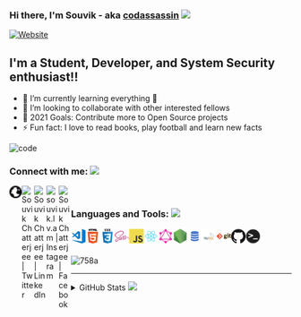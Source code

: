 ### Hi there, I'm Souvik - aka [codassassin][website] <img src = "https://raw.githubusercontent.com/MartinHeinz/MartinHeinz/master/wave.gif" width = 50px>


[![Website](https://img.shields.io/website?label=mad4souvik.ml&style=for-the-badge&url=https%3A%2F%2Fmad4souvik.ml)](https://mad4souvik.ml)

## I'm a Student, Developer, and System Security enthusiast!!

- 🌱 I’m currently learning everything 🤣
- 👯 I’m looking to collaborate with other interested fellows
- 🥅 2021 Goals: Contribute more to Open Source projects
- ⚡ Fun fact: I love to read books, play football and learn new facts

![code](https://user-images.githubusercontent.com/55107082/122881696-0e46c080-d359-11eb-81b1-05b04a7a868d.gif)


### Connect with me: <img src='https://raw.githubusercontent.com/ShahriarShafin/ShahriarShafin/main/Assets/handshake.gif' width="100px">

[<img align="left" alt="mad4souvik.ml" width="22px" src="https://raw.githubusercontent.com/iconic/open-iconic/master/svg/globe.svg" />][website]
[<img align="left" alt="Souvik Chatterjee | Twitter" width="22px" src="https://cdn.jsdelivr.net/npm/simple-icons@v3/icons/twitter.svg" />][twitter]
[<img align="left" alt="Souvik Chatterjee | LinkedIn" width="22px" src="https://cdn.jsdelivr.net/npm/simple-icons@v3/icons/linkedin.svg" />][linkedin]
[<img align="left" alt="souvik.lv.am | Instagram" width="22px" src="https://cdn.jsdelivr.net/npm/simple-icons@v3/icons/instagram.svg" />][instagram]
[<img align="left" alt="Souvik Chatterjee | Facebook" width="22px" src="https://cdn.jsdelivr.net/npm/simple-icons@v3/icons/facebook.svg" />][facebook]

<br />

### Languages and Tools: <img src = "https://media2.giphy.com/media/QssGEmpkyEOhBCb7e1/giphy.gif?cid=ecf05e47a0n3gi1bfqntqmob8g9aid1oyj2wr3ds3mg700bl&rid=giphy.gif" width = 32px>

<img align="left" alt="Visual Studio Code" width="26px" src="https://raw.githubusercontent.com/github/explore/80688e429a7d4ef2fca1e82350fe8e3517d3494d/topics/visual-studio-code/visual-studio-code.png" />
<img align="left" alt="HTML5" width="26px" src="https://raw.githubusercontent.com/github/explore/80688e429a7d4ef2fca1e82350fe8e3517d3494d/topics/html/html.png" />
<img align="left" alt="CSS3" width="26px" src="https://raw.githubusercontent.com/github/explore/80688e429a7d4ef2fca1e82350fe8e3517d3494d/topics/css/css.png" />
<img align="left" alt="Sass" width="26px" src="https://raw.githubusercontent.com/github/explore/80688e429a7d4ef2fca1e82350fe8e3517d3494d/topics/sass/sass.png" />
<img align="left" alt="JavaScript" width="26px" src="https://raw.githubusercontent.com/github/explore/80688e429a7d4ef2fca1e82350fe8e3517d3494d/topics/javascript/javascript.png" />
<img align="left" alt="React" width="26px" src="https://raw.githubusercontent.com/github/explore/80688e429a7d4ef2fca1e82350fe8e3517d3494d/topics/react/react.png" />
<img align="left" alt="GraphQL" width="26px" src="https://raw.githubusercontent.com/github/explore/80688e429a7d4ef2fca1e82350fe8e3517d3494d/topics/graphql/graphql.png" />
<img align="left" alt="Node.js" width="26px" src="https://raw.githubusercontent.com/github/explore/80688e429a7d4ef2fca1e82350fe8e3517d3494d/topics/nodejs/nodejs.png" />
<img align="left" alt="SQL" width="26px" src="https://raw.githubusercontent.com/github/explore/80688e429a7d4ef2fca1e82350fe8e3517d3494d/topics/sql/sql.png" />
<img align="left" alt="MySQL" width="26px" src="https://raw.githubusercontent.com/github/explore/80688e429a7d4ef2fca1e82350fe8e3517d3494d/topics/mysql/mysql.png" />
<img align="left" alt="Git" width="26px" src="https://raw.githubusercontent.com/github/explore/80688e429a7d4ef2fca1e82350fe8e3517d3494d/topics/git/git.png" />
<img align="left" alt="GitHub" width="26px" src="https://raw.githubusercontent.com/github/explore/78df643247d429f6cc873026c0622819ad797942/topics/github/github.png" />
<img align="left" alt="Terminal" width="26px" src="https://raw.githubusercontent.com/github/explore/80688e429a7d4ef2fca1e82350fe8e3517d3494d/topics/terminal/terminal.png" />

<br />
<br />

![758a](https://user-images.githubusercontent.com/55107082/124960638-247f9c80-e03a-11eb-93ba-83273bc8dd94.gif)

---


<details>
<summary> GitHub Stats <img src='https://media1.giphy.com/media/du3J3cXyzhj75IOgvA/giphy.gif?cid=ecf05e47x2g034i9pzwtzzsd3xgg2w9nr94t4tflbbgo3008&rid=giphy.gif' width='32px'></summary>
  
  <a href="https://github.com/codassassin/github-stats">

![](https://github.com/codassassin/github-stats/blob/master/generated/overview.svg)
![](https://github.com/codassassin/github-stats/blob/master/generated/languages.svg)

</a>

</details>

[website]: https://mad4souvik.ml
[twitter]: https://twitter.com/mad4souvik
[instagram]: https://instagram.com/souvik.lv.am
[linkedin]: https://linkedin.com/in/souviktheking
[facebook]: https://www.facebook.com/people/Souvik-Chatterjee/100008769427248
